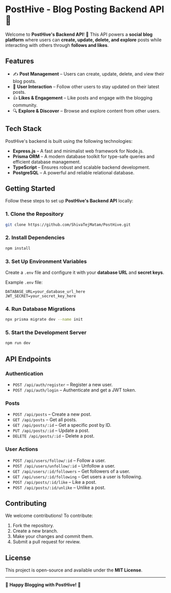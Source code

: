 
# **PostHive - Blog Posting Backend API** 🐝

Welcome to **PostHive's Backend API**! 🚀 This API powers a **social blog platform** where users can **create, update, delete, and explore** posts while interacting with others through **follows and likes**.

## **Features**

- ✍️ **Post Management** – Users can create, update, delete, and view their blog posts.
- 👥 **User Interaction** – Follow other users to stay updated on their latest posts.
- 👍 **Likes & Engagement** – Like posts and engage with the blogging community.
- 🔍 **Explore & Discover** – Browse and explore content from other users.

## **Tech Stack**

PostHive's backend is built using the following technologies:

- **Express.js** – A fast and minimalist web framework for Node.js.
- **Prisma ORM** – A modern database toolkit for type-safe queries and efficient database management.
- **TypeScript** – Ensures robust and scalable backend development.
- **PostgreSQL** – A powerful and reliable relational database.

## **Getting Started**

Follow these steps to set up **PostHive's Backend API** locally:

### **1. Clone the Repository**

```bash
git clone https://github.com/ShivaTejMatam/PostHive.git
```

### **2. Install Dependencies**

```bash
npm install
```

### **3. Set Up Environment Variables**

Create a `.env` file and configure it with your **database URL** and **secret keys**.

Example `.env` file:

```
DATABASE_URL=your_database_url_here
JWT_SECRET=your_secret_key_here
```

### **4. Run Database Migrations**

```bash
npx prisma migrate dev --name init
```

### **5. Start the Development Server**

```bash
npm run dev
```

## **API Endpoints**

### **Authentication**
- `POST /api/auth/register` – Register a new user.
- `POST /api/auth/login` – Authenticate and get a JWT token.

### **Posts**
- `POST /api/posts` – Create a new post.
- `GET /api/posts` – Get all posts.
- `GET /api/posts/:id` – Get a specific post by ID.
- `PUT /api/posts/:id` – Update a post.
- `DELETE /api/posts/:id` – Delete a post.

### **User Actions**
- `POST /api/users/follow/:id` – Follow a user.
- `POST /api/users/unfollow/:id` – Unfollow a user.
- `GET /api/users/:id/followers` – Get followers of a user.
- `GET /api/users/:id/following` – Get users a user is following.
- `POST /api/posts/:id/like` – Like a post.
- `POST /api/posts/:id/unlike` – Unlike a post.

## **Contributing**

We welcome contributions! To contribute:
1. Fork the repository.
2. Create a new branch.
3. Make your changes and commit them.
4. Submit a pull request for review.

## **License**

This project is open-source and available under the **MIT License**.

---

🎉 **Happy Blogging with PostHive!** 🚀

